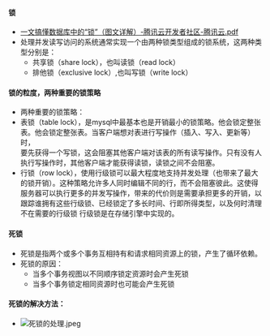 #### 锁

- [一文搞懂数据库中的“锁”（图文详解）-腾讯云开发者社区-腾讯云.pdf](..%2Fstatic%2F%E4%B8%80%E6%96%87%E6%90%9E%E6%87%82%E6%95%B0%E6%8D%AE%E5%BA%93%E4%B8%AD%E7%9A%84%E2%80%9C%E9%94%81%E2%80%9D%EF%BC%88%E5%9B%BE%E6%96%87%E8%AF%A6%E8%A7%A3%EF%BC%89-%E8%85%BE%E8%AE%AF%E4%BA%91%E5%BC%80%E5%8F%91%E8%80%85%E7%A4%BE%E5%8C%BA-%E8%85%BE%E8%AE%AF%E4%BA%91.pdf)
- 处理并发读写访问的系统通常实现一个由两种锁类型组成的锁系统，这两种类型分别是：
  - 共享锁（share lock），也叫读锁（read lock）
  - 排他锁（exclusive lock）,也叫写锁（write lock）

#### 锁的粒度，两种重要的锁策略

- 两种重要的锁策略：
- 表锁（table
  lock），是mysql中最基本也是开销最小的锁策略。他会锁定整张表。他会锁定整张表。当客户端想对表进行写操作（插入、写入、更新等）时，  
  要先获得一个写锁，这会阻塞其他客户端对该表的所有读写操作。只有没有人执行写操作时，其他客户端才能获得读锁，读锁之间不会阻塞。
- 行锁（row
  lock），使用行级锁可以最大程度地支持并发处理（也带来了最大的锁开销）。这种策略允许多人同时编辑不同的行，而不会阻塞彼此。这使得服务器可以执行更多的并发写操作，带来的代价则是需要承担更多的开销，以跟踪谁拥有这些行级锁、已经锁定了多长时间、行即所得类型，以及何时清理不在需要的行级锁
  行级锁是在存储引擎中实现的。

#### 死锁

- 死锁是指两个或多个事务互相持有和请求相同资源上的锁，产生了循环依赖。
- 死锁的原因：
  - 当多个事务视图以不同顺序锁定资源时会产生死锁
  - 当多个事务锁定相同资源时也可能会产生死锁

#### 死锁的解决方法：

- ![死锁的处理.jpeg](..%2Fstatic%2Fimages%2F%E6%AD%BB%E9%94%81%E7%9A%84%E5%A4%84%E7%90%86.jpeg)



